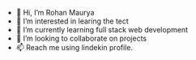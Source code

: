 - 👋 Hi, I’m Rohan Maurya
- 👀 I’m interested in learing the tect
- 🌱 I’m currently learning full stack web development
- 💞️ I’m looking to collaborate on projects
- 📫 Reach me using lindekin profile.

<!---
KaalaDaaku/KaalaDaaku is a ✨ special ✨ repository because its `README.md` (this file) appears on your GitHub profile.
You can click the Preview link to take a look at your changes.
--->

